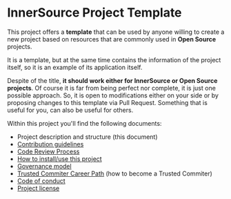 # InnerSource Project Template

This project offers a **template** that can be used by anyone willing to create a new project based on resources that are commonly used in **Open Source** projects.

It is a template, but at the same time contains the information of the project itself, so it is an example of its application itself.

Despite of the title, **it should work either for InnerSource or Open Source projects**. Of course it is far from being perfect nor complete, it is just one possible approach. So, it is open to modifications either on your side or by proposing changes to this template via Pull Request. Something that is useful for you, can also be useful for others.

Within this project you'll find the following documents:
* Project description and structure (this document)
* [Contribution guidelines](/CONTRIBUTING.md)
* [Code Review Process](/doc/code-review-process.md)
* [How to install/use this project](/INSTALL.md)
* [Governance model](/doc/governance.md)
* [Trusted Commiter Career Path](/doc/tc-career-path.md) (how to become a Trusted Commiter)
* [Code of conduct](/doc/code-of-conduct.md)
* [Project license](/LICENSE)
